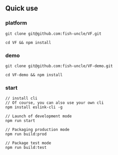 ## Quick use

### platform
```shell script
git clone git@github.com:fish-uncle/VF.git
```
```shell script
cd VF && npm install
```

### demo
```shell script
git clone git@github.com:fish-uncle/VF-demo.git
```
```shell script
cd VF-demo && npm install
```

### start
```shell script
// install cli
// Of course, you can also use your own cli
npm install eslink-cli -g
```

```shell script
// Launch of development mode
npm run start
```

```shell script
// Packaging production mode
npm run build:prod

// Package test mode
npm run build:test
```